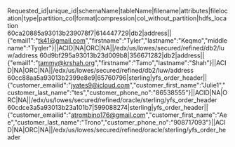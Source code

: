 Requested_id|unique_id|schemaName|tableName|filename|attributes|filelocation|type|partition_col|format|compression|col_without_partition|hdfs_location							
60ca20885a93013b239078f7|614447729|db2|address||{"email1":"tk41@gmail.com","firstname":"Tyler","lastname":"Keqmo","middlename":"Tyqler"}||ACID|NA|ORC|NA||/edx/us/lowes/secured/refined/db2/luw/address
60d9bf295a93013b23d009b8|356671282|db2|address||{"email1":"tammy@krshah.org","firstname":"Tamo","lastname":"Shah"}||ACID|NA|ORC|NA||/edx/us/lowes/secured/refined/db2/luw/address
60cc88aa5a93013b2399e8e9|65760796|sterling|yfs_order_header||{"customer_emailid":"jyates9@icloud.com","customer_first_name":"Julie1","customer_last_name":"tes","customer_phone_no":"86538555"}||ACID|NA|ORC|NA||/edx/us/lowes/secured/refined/oracle/sterling/yfs_order_header
60cdce3a5a93013b23a101b7|599088274|sterling|yfs_order_header||{"customer_emailid":"atrombino176@gmail.com","customer_first_name":"Aee","customer_last_name":"Trono","customer_phone_no":"908717093"}||ACID|NA|ORC|NA||/edx/us/lowes/secured/refined/oracle/sterling/yfs_order_header
